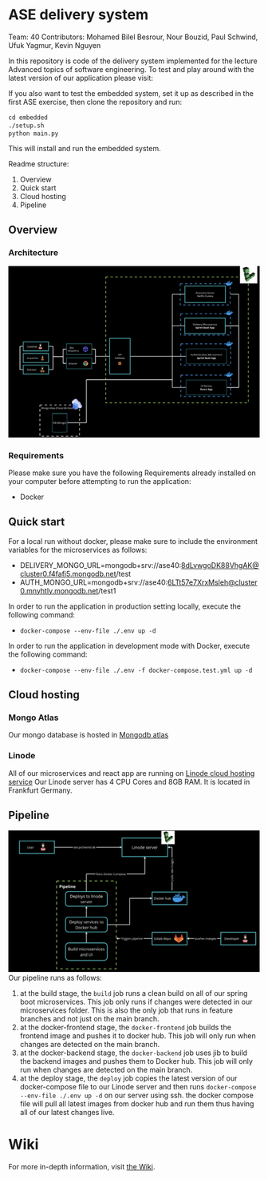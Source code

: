 # ASE delivery system
Team: 40
Contributors: Mohamed Bilel Besrour, Nour Bouzid, Paul Schwind, Ufuk Yagmur, Kevin Nguyen

In this repository is code of the delivery system implemented for the lecture Advanced topics of software engineering. 
To test and play around with the latest version of our application please visit:

If you also want to test the embedded system, set it up as described in the first ASE exercise, then clone the repository and run:
```
cd embedded
./setup.sh
python main.py
```

This will install and run the embedded system.

Readme structure:
1. Overview
2. Quick start
4. Cloud hosting
3. Pipeline

## Overview
### Architecture
![architecture](material/architecture.png)
### Requirements
Please make sure you have the following Requirements already installed on your computer before attempting to run the application:
- Docker
## Quick start
For a local run without docker, please make sure to include the environment variables for the microservices as follows:
- DELIVERY_MONGO_URL=mongodb+srv://ase40:8dLvwgoDK88VhgAK@cluster0.f4fafj5.mongodb.net/test
- AUTH_MONGO_URL=mongodb+srv://ase40:6LTt57e7XrxMsleh@cluster0.mnyhtly.mongodb.net/test1

In order to run the application in production setting locally, execute the following command:
- `docker-compose --env-file ./.env up -d`  

In order to run the application in development mode with Docker, execute the following command:
- `docker-compose --env-file ./.env -f docker-compose.test.yml up -d`
## Cloud hosting
### Mongo Atlas
Our mongo database is hosted in [Mongodb atlas](https://www.mongodb.com/atlas/database)
### Linode
All of our microservices and react app are running on [Linode cloud hosting service](https://www.linode.com)
Our Linode server has 4 CPU Cores and 8GB RAM. It is located in Frankfurt Germany.
## Pipeline
![pipeline](material/pipeline.png)
Our pipeline runs as follows:
1. at the build stage, the `build` job runs a clean build on all of our spring boot microservices. This job only runs if changes were detected in our microservices folder. This is also the only job that runs in feature branches and not just on the main branch.
2. at the docker-frontend stage, the `docker-frontend` job builds the frontend image and pushes it to docker hub. This job will only run when changes are detected on the main branch.
3. at the docker-backend stage, the `docker-backend` job uses jib to build the backend images and pushes them to Docker hub. This job will only run when changes are detected on the main branch.
4. at the deploy stage, the `deploy` job copies the latest version of our docker-compose file to our Linode server and then runs `docker-compose --env-file ./.env up -d` on our server using ssh. the docker compose file will pull all latest images from docker hub and run them thus having all of our latest changes live.

# Wiki
For more in-depth information, visit [the Wiki](https://gitlab.lrz.de/ase-22-23/team40/ase-project-2022-team-40/-/wikis/home).
